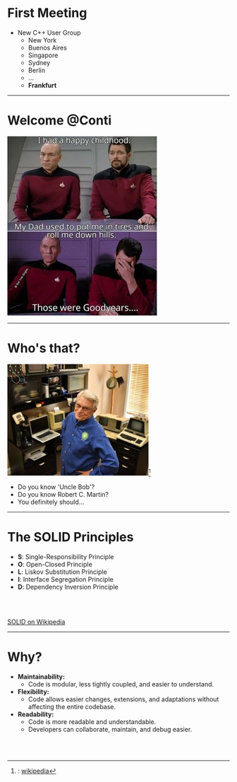 # First Meeting

- New C++ User Group
    - New York
    - Buenos Aires
    - Singapore
    - Sydney
    - Berlin
    - ...
    - **Frankfurt**  

---
   
# Welcome @Conti

![bad_joke](images/goodyears_joke_even_smaller.jpg)

---

# Who's that?
![uncle_bob](images/Robert_C._Martin_even_smaller.jpg)[^1]

- Do you know 'Uncle Bob'?
- Do you know Robert C. Martin?
- You definitely should...

[^1]: : [wikipedia](https://de.wikipedia.org/wiki/Robert_Cecil_Martin)

---

# The SOLID Principles

- **S**: Single-Responsibility Principle
- **O**: Open-Closed Principle
- **L**: Liskov Substitution Principle
- **I**: Interface Segregation Principle
- **D**: Dependency Inversion Principle

<br>
<br>

[SOLID on Wikipedia](https://en.wikipedia.org/wiki/SOLID)

---

# Why?

- **Maintainability:**
  - Code is modular, less tightly coupled, and easier to understand.
- **Flexibility:**
  - Code allows easier changes, extensions, and adaptations without affecting the entire codebase.
- **Readability:**
  - Code is more readable and understandable.
  - Developers can collaborate, maintain, and debug easier.

<br>
<br>
